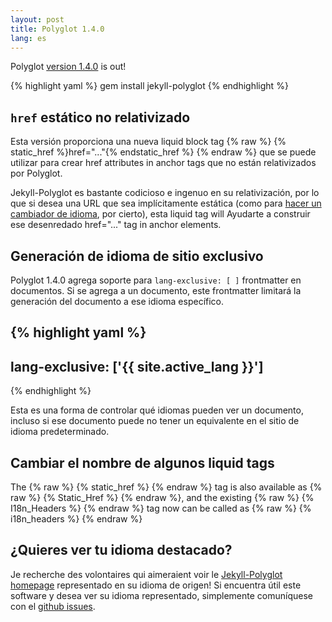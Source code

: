 ```yaml
---
layout: post
title: Polyglot 1.4.0
lang: es
---
```


Polyglot [version 1.4.0](https://rubygems.org/gems/jekyll-polyglot/versions/1.4.0) is out!

{% highlight yaml %}
gem install jekyll-polyglot
{% endhighlight %}

## `href` estático no relativizado

Esta versión proporciona una nueva liquid block tag {% raw %} {% static_href %}href="..."{% endstatic_href %} {% endraw %} que se puede utilizar para crear href attributes in anchor tags que no están relativizados por Polyglot.

Jekyll-Polyglot es bastante codicioso e ingenuo en su relativización, por lo que si desea una URL que sea implícitamente estática (como para [hacer un cambiador de idioma](https://github.com/untra/polyglot/blob/main/site/_includes/sidebar.html#L40-L42), por cierto), esta liquid tag will Ayudarte a construir ese desenredado href="..." tag in anchor elements.

## Generación de idioma de sitio exclusivo

Polyglot 1.4.0 agrega soporte para `lang-exclusive: [ ]`  frontmatter en documentos. Si se agrega a un documento, este frontmatter limitará la generación del documento a ese idioma específico.

{% highlight yaml %}
---
lang-exclusive: ['{{ site.active_lang }}']
---
{% endhighlight %}

Esta es una forma de controlar qué idiomas pueden ver un documento, incluso si ese documento puede no tener un equivalente en el sitio de idioma predeterminado.

## Cambiar el nombre de algunos liquid tags

The {% raw %} {% static_href %} {% endraw %} tag is also available as {% raw %} {% Static_Href %} {% endraw %}, and the existing {% raw %} {% I18n_Headers %} {% endraw %} tag now can be called as {% raw %} {% i18n_headers %} {% endraw %}

## ¿Quieres ver tu idioma destacado?

Je recherche des volontaires qui aimeraient voir le [Jekyll-Polyglot homepage](https://polyglot.untra.io/) representado en su idioma de origen! Si encuentra útil este software y desea ver su idioma representado, simplemente comuníquese con el [github issues](https://github.com/untra/polyglot/issues).
